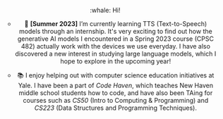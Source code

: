 
<p align="center">
:whale: Hi!
</p>
<ul align="center">
  
  * 🌱 <b>[Summer 2023]</b> I’m currently learning TTS (Text-to-Speech) models through an internship. It's very exciting to find out how the generative AI models I encountered in a Spring 2023 course (CPSC 482) actually work with the devices we use everyday. I have also discovered a new interest in studying large language models, which I hope to explore in the upcoming year!
  
  * :books: I enjoy helping out with computer science education initiatives at Yale. I have been a part of <i>Code Haven</i>, which teaches New Haven middle school students how to code, and have also been TAing for courses such as <i>CS50</i> (Intro to Computing & Programming) and <i>CS223</i> (Data Structures and Programming Techniques). 
</ul>

<!--
**syk2021/syk2021** is a ✨ _special_ ✨ repository because its `README.md` (this file) appears on your GitHub profile.

Here are some ideas to get you started:

- 🔭 I’m currently working on ...
- 🌱 I’m currently learning ...
- 👯 I’m looking to collaborate on ...
- 🤔 I’m looking for help with ...
- 💬 Ask me about ...
- 📫 How to reach me: ...
- 😄 Pronouns: ...
- ⚡ Fun fact: ...
-->
